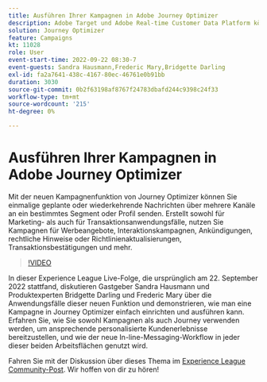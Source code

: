 ```yaml
---
title: Ausführen Ihrer Kampagnen in Adobe Journey Optimizer
description: Adobe Target und Adobe Real-time Customer Data Platform können integriert werden, um ein personalisierteres Kundenerlebnis zu bieten. In diesem Livestream-Ereignis sehen Sie, wie die Integration dieser beiden Plattformen Unternehmen dabei helfen kann, Daten in Echtzeit zu erfassen und anschließend zielgerichtete Erlebnisse zu erstellen und zu testen. Sehen Sie sich den End-to-End-Prozess dieser leistungsstarken Funktion in einer Live-Demonstration an.
solution: Journey Optimizer
feature: Campaigns
kt: 11028
role: User
event-start-time: 2022-09-22 08:30-7
event-guests: Sandra Hausmann,Frederic Mary,Bridgette Darling
exl-id: fa2a7641-438c-4167-80ec-46761e0b91bb
duration: 3030
source-git-commit: 0b2f63198af8767f24783dbafd244c9398c24f33
workflow-type: tm+mt
source-wordcount: '215'
ht-degree: 0%

---
```


# Ausführen Ihrer Kampagnen in Adobe Journey Optimizer

Mit der neuen Kampagnenfunktion von Journey Optimizer können Sie einmalige geplante oder wiederkehrende Nachrichten über mehrere Kanäle an ein bestimmtes Segment oder Profil senden. Erstellt sowohl für Marketing- als auch für Transaktionsanwendungsfälle, nutzen Sie Kampagnen für Werbeangebote, Interaktionskampagnen, Ankündigungen, rechtliche Hinweise oder Richtlinienaktualisierungen, Transaktionsbestätigungen und mehr.

>[!VIDEO](https://video.tv.adobe.com/v/3409504/?quality=12&learn=on)

In dieser Experience League Live-Folge, die ursprünglich am 22. September 2022 stattfand, diskutieren Gastgeber Sandra Hausmann und Produktexperten Bridgette Darling und Frederic Mary über die Anwendungsfälle dieser neuen Funktion und demonstrieren, wie man eine Kampagne in Journey Optimizer einfach einrichten und ausführen kann. Erfahren Sie, wie Sie sowohl Kampagnen als auch Journey verwenden werden, um ansprechende personalisierte Kundenerlebnisse bereitzustellen, und wie der neue In-line-Messaging-Workflow in jeder dieser beiden Arbeitsflächen genutzt wird.

Fahren Sie mit der Diskussion über dieses Thema im [Experience League Community-Post](https://experienceleaguecommunities.adobe.com/t5/journey-optimizer-discussions/experience-league-live-post-session-discussion-execute-your/m-p/547896#M52). Wir hoffen von dir zu hören!

